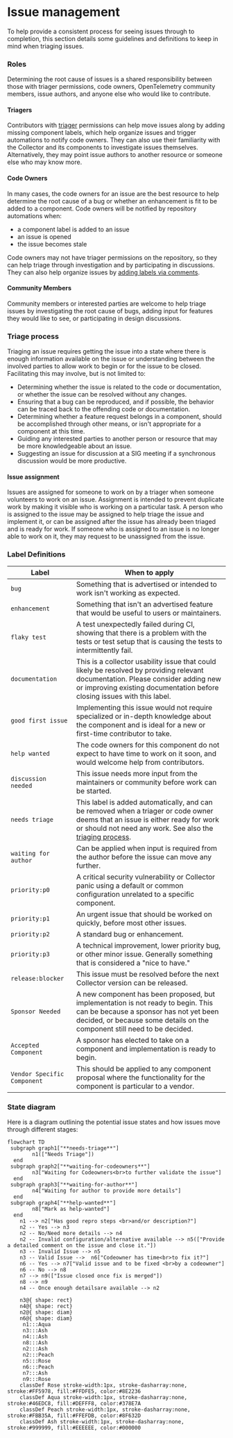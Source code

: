 # Issue management

To help provide a consistent process for seeing issues through to completion, this section details some guidelines and
definitions to keep in mind when triaging issues.

### Roles

Determining the root cause of issues is a shared responsibility between those with triager permissions, code owners,
OpenTelemetry community members, issue authors, and anyone else who would like to contribute.

#### Triagers

Contributors with [triager](https://github.com/open-telemetry/opentelemetry-collector-contrib/#contributing) permissions can help move
issues along by adding missing component labels, which help organize issues and trigger automations to notify code owners. They can
also use their familiarity with the Collector and its components to investigate issues themselves. Alternatively, they may point issue
authors to another resource or someone else who may know more.

#### Code Owners

In many cases, the code owners for an issue are the best resource to help determine the root cause of a bug or whether an enhancement
is fit to be added to a component. Code owners will be notified by repository automations when:

- a component label is added to an issue
- an issue is opened
- the issue becomes stale

Code owners may not have triager permissions on the repository,
so they can help triage through investigation and by participating in discussions. They can also help organize issues by
[adding labels via comments](#adding-labels-via-comments).

#### Community Members

Community members or interested parties are welcome to help triage issues by investigating the root cause of bugs, adding input for
features they would like to see, or participating in design discussions.

### Triage process

Triaging an issue requires getting the issue into a state where there is enough information available on the issue or understanding
between the involved parties to allow work to begin or for the issue to be closed. Facilitating this may involve, but is not limited to:

- Determining whether the issue is related to the code or documentation, or whether the issue can be resolved without any changes.
- Ensuring that a bug can be reproduced, and if possible, the behavior can be traced back to the offending code or documentation.
- Determining whether a feature request belongs in a component, should be accomplished through other means, or isn't appropriate for a component at this time.
- Guiding any interested parties to another person or resource that may be more knowledgeable about an issue.
- Suggesting an issue for discussion at a SIG meeting if a synchronous discussion would be more productive.

#### Issue assignment

Issues are assigned for someone to work on by a triager when someone volunteers to work on an issue. Assignment is intended to prevent duplicate work by making it visible who is
working on a particular task. A person who is assigned to the issue may be assigned to help triage the issue and implement it, or can be assigned after the issue has already been
triaged and is ready for work. If someone who is assigned to an issue is no longer able to work on it, they may request to be unassigned from the issue.

### Label Definitions

| Label                | When to apply                                                                                                                                                                                                  |
| -------------------- |----------------------------------------------------------------------------------------------------------------------------------------------------------------------------------------------------------------|
| `bug`                | Something that is advertised or intended to work isn't working as expected.                                                                                                                                    |
| `enhancement`        | Something that isn't an advertised feature that would be useful to users or maintainers.                                                                                                                       |
| `flaky test`         | A test unexpectedly failed during CI, showing that there is a problem with the tests or test setup that is causing the tests to intermittently fail.                                                           |
| `documentation`      | This is a collector usability issue that could likely be resolved by providing relevant documentation. Please consider adding new or improving existing documentation before closing issues with this label.   |
| `good first issue`   | Implementing this issue would not require specialized or in-depth knowledge about the component and is ideal for a new or first-time contributor to take.                                                      |
| `help wanted`        | The code owners for this component do not expect to have time to work on it soon, and would welcome help from contributors.                                                                                    |
| `discussion needed`  | This issue needs more input from the maintainers or community before work can be started.                                                                                                                      |
| `needs triage`       | This label is added automatically, and can be removed when a triager or code owner deems that an issue is either ready for work or should not need any work. See also the [triaging process](#triage-process). |
| `waiting for author` | Can be applied when input is required from the author before the issue can move any further.                                                                                                                   |
| `priority:p0`        | A critical security vulnerability or Collector panic using a default or common configuration unrelated to a specific component.                                                                                |
| `priority:p1`        | An urgent issue that should be worked on quickly, before most other issues.                                                                                                                                    |
| `priority:p2`        | A standard bug or enhancement.                                                                                                                                                                                 |
| `priority:p3`        | A technical improvement, lower priority bug, or other minor issue. Generally something that is considered a "nice to have."                                                                                    |
| `release:blocker`    | This issue must be resolved before the next Collector version can be released.                                                                                                                                 |
| `Sponsor Needed`     | A new component has been proposed, but implementation is not ready to begin. This can be because a sponsor has not yet been decided, or because some details on the component still need to be decided.        |
| `Accepted Component` | A sponsor has elected to take on a component and implementation is ready to begin.                                                                                                                             |
| `Vendor Specific Component` | This should be applied to any component proposal where the functionality for the component is particular to a vendor.                                                                                          |

### State diagram

Here is a diagram outlining the potential issue states and how issues move through different stages:

```mermaid
flowchart TD
 subgraph graph1["**needs-triage**"]
        n1(["Needs Triage"])
  end
 subgraph graph2["**waiting-for-codeowners**"]
        n3["Waiting for Codeowners<br>to further validate the issue"]
  end
 subgraph graph3["**waiting-for-author**"]
        n4["Waiting for author to provide more details"]
  end
 subgraph graph4["**help-wanted**"]
        n8["Mark as help-wanted"]
  end
    n1 --> n2["Has good repro steps <br>and/or description?"]
    n2 -- Yes --> n3
    n2 -- No/Need more details --> n4
    n2 -- Invalid configuration/alternative available --> n5(["Provide a detailed comment on the issue and close it."])
    n3 -- Invalid Issue --> n5
    n3 -- Valid Issue -->  n6["Codeowner has time<br>to fix it?"]
    n6 -- Yes --> n7["Valid issue and to be fixed <br>by a codeowner"]
    n6 -- No --> n8
    n7 --> n9(["Issue closed once fix is merged"])
    n8 --> n9
    n4 -- Once enough detailsare available --> n2

    n3@{ shape: rect}
    n4@{ shape: rect}
    n2@{ shape: diam}
    n6@{ shape: diam}
     n1:::Aqua
     n3:::Ash
     n4:::Ash
     n8:::Ash
     n2:::Ash
     n2:::Peach
     n5:::Rose
     n6:::Peach
     n7:::Ash
     n9:::Rose
    classDef Rose stroke-width:1px, stroke-dasharray:none, stroke:#FF5978, fill:#FFDFE5, color:#8E2236
    classDef Aqua stroke-width:1px, stroke-dasharray:none, stroke:#46EDC8, fill:#DEFFF8, color:#378E7A
    classDef Peach stroke-width:1px, stroke-dasharray:none, stroke:#FBB35A, fill:#FFEFDB, color:#8F632D
    classDef Ash stroke-width:1px, stroke-dasharray:none, stroke:#999999, fill:#EEEEEE, color:#000000
```